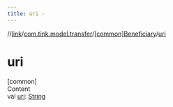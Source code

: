 ```yaml
---
title: uri -
---
```

//[link](../../index.md)/[com.tink.model.transfer](../index.md)/[[common]Beneficiary](index.md)/[uri](uri.md)



# uri  
[common]  
Content  
val [uri](uri.md): [String](https://kotlinlang.org/api/latest/jvm/stdlib/kotlin/-string/index.html)  



